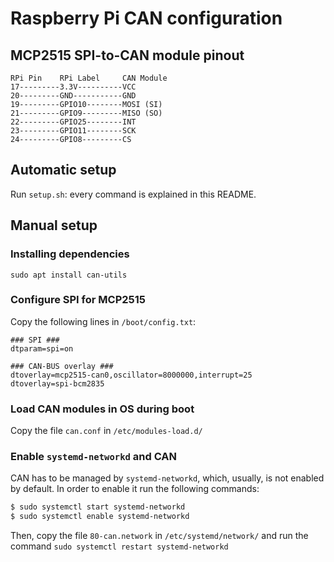 # Raspberry Pi CAN configuration

## MCP2515 SPI-to-CAN module pinout

```
RPi Pin    RPi Label     CAN Module
17---------3.3V----------VCC
20---------GND-----------GND
19---------GPIO10--------MOSI (SI)
21---------GPIO9---------MISO (SO)
22---------GPIO25--------INT
23---------GPIO11--------SCK
24---------GPIO8---------CS
```

## Automatic setup

Run ```setup.sh```: every command is explained in this README.

## Manual setup

### Installing dependencies

```sudo apt install can-utils```

### Configure SPI for MCP2515

Copy the following lines in ```/boot/config.txt```:

```
### SPI ###
dtparam=spi=on

### CAN-BUS overlay ###
dtoverlay=mcp2515-can0,oscillator=8000000,interrupt=25
dtoverlay=spi-bcm2835
```

### Load CAN modules in OS during boot

Copy the file ```can.conf``` in ```/etc/modules-load.d/```

### Enable ```systemd-networkd``` and CAN

CAN has to be managed by ```systemd-networkd```, which, usually, is not enabled
by default. In order to enable it run the following commands:

```Bash
$ sudo systemctl start systemd-networkd
$ sudo systemctl enable systemd-networkd
```

Then, copy the file ```80-can.network``` in ```/etc/systemd/network/``` and run
the command ```sudo systemctl restart systemd-networkd```